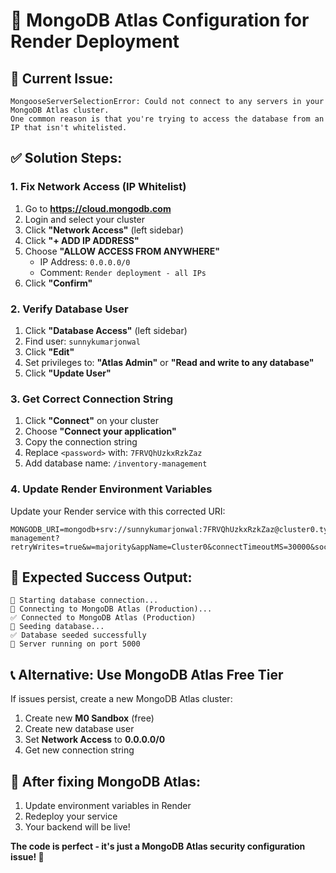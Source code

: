 # 🔐 MongoDB Atlas Configuration for Render Deployment

## 🚨 Current Issue:
```
MongooseServerSelectionError: Could not connect to any servers in your MongoDB Atlas cluster. 
One common reason is that you're trying to access the database from an IP that isn't whitelisted.
```

## ✅ Solution Steps:

### 1. Fix Network Access (IP Whitelist)
1. Go to **https://cloud.mongodb.com**
2. Login and select your cluster
3. Click **"Network Access"** (left sidebar)
4. Click **"+ ADD IP ADDRESS"**
5. Choose **"ALLOW ACCESS FROM ANYWHERE"**
   - IP Address: `0.0.0.0/0`
   - Comment: `Render deployment - all IPs`
6. Click **"Confirm"**

### 2. Verify Database User
1. Click **"Database Access"** (left sidebar)
2. Find user: `sunnykumarjonwal`
3. Click **"Edit"**
4. Set privileges to: **"Atlas Admin"** or **"Read and write to any database"**
5. Click **"Update User"**

### 3. Get Correct Connection String
1. Click **"Connect"** on your cluster
2. Choose **"Connect your application"**
3. Copy the connection string
4. Replace `<password>` with: `7FRVQhUzkxRzkZaz`
5. Add database name: `/inventory-management`

### 4. Update Render Environment Variables
Update your Render service with this corrected URI:
```
MONGODB_URI=mongodb+srv://sunnykumarjonwal:7FRVQhUzkxRzkZaz@cluster0.tyotepw.mongodb.net/inventory-management?retryWrites=true&w=majority&appName=Cluster0&connectTimeoutMS=30000&socketTimeoutMS=30000
```

## 🎯 Expected Success Output:
```
🔌 Starting database connection...
🚀 Connecting to MongoDB Atlas (Production)...
✅ Connected to MongoDB Atlas (Production)
🌱 Seeding database...
✅ Database seeded successfully
🚀 Server running on port 5000
```

## 📞 Alternative: Use MongoDB Atlas Free Tier
If issues persist, create a new MongoDB Atlas cluster:
1. Create new **M0 Sandbox** (free)
2. Create new database user
3. Set **Network Access** to **0.0.0.0/0**
4. Get new connection string

## 🚀 After fixing MongoDB Atlas:
1. Update environment variables in Render
2. Redeploy your service
3. Your backend will be live!

**The code is perfect - it's just a MongoDB Atlas security configuration issue! 🎉**
